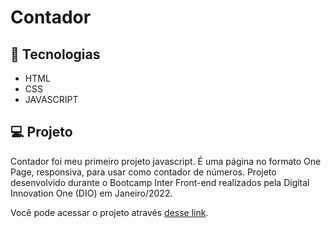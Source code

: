 # Contador


## 🚀 Tecnologias
- HTML
- CSS
- JAVASCRIPT


## 💻 Projeto
Contador foi meu primeiro projeto javascript. É uma página no formato One Page, responsiva, para usar como contador de números. Projeto desenvolvido durante o Bootcamp Inter Front-end realizados pela Digital Innovation One (DIO) em Janeiro/2022.

Você pode acessar o projeto através [desse link](https://contador-p52jgj8x5-andresa-alves-ribeiro.vercel.app/).
